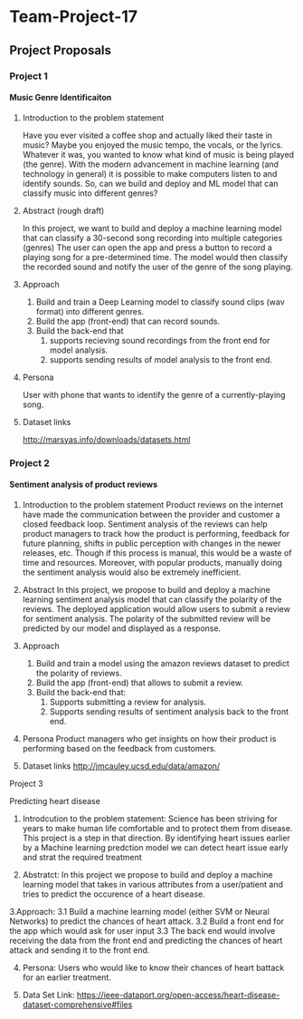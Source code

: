 # Team-Project-17

## Project Proposals

### Project 1
#### Music Genre Identificaiton

1. Introduction to the problem statement

    Have you ever visited a coffee shop and actually liked their taste in music? Maybe you enjoyed the music tempo, the vocals, or the lyrics. Whatever it was, you wanted to know what kind of music is being played (the genre). With the modern advancement in machine learning (and technology in general) it is possible to make computers listen to and identify sounds. So, can we build and deploy and ML model that can classify music into different genres?

2. Abstract (rough draft)

    In this project, we want to build and deploy a machine learning model that can classify a 30-second song recording into multiple categories (genres)
    The user can open the app and press a button to record a playing song for a pre-determined time. The model would then classify the recorded sound and notify the user of the genre of the song playing.


3. Approach
      1. Build and train a Deep Learning model to classify sound clips (wav format) into different genres.
      2. Build the app (front-end) that can record sounds.
      3. Build the back-end that 
          1. supports recieving sound recordings from the front end for model analysis.
          2. supports sending results of model analysis to the front end.
    
4. Persona

    User with phone that wants to identify the genre of a currently-playing song.

5. Dataset links

    http://marsyas.info/downloads/datasets.html


### Project 2
#### Sentiment analysis of product reviews


 1. Introduction to the problem statement
 Product reviews on the internet have made the communication between the provider and customer a closed feedback loop. Sentiment analysis of the reviews can help product managers to track how the product is performing, feedback for future planning, shifts in public perception with changes in the newer releases, etc. Though if this process is manual, this would be a waste of time and resources. Moreover, with popular products, manually doing the sentiment analysis would also be extremely inefficient.
 
 2. Abstract
 In this project, we propose to build and deploy a machine learning sentiment analysis model that can classify the polarity of the reviews. The deployed application would allow users to submit a review for sentiment analysis. The polarity of the submitted review will be predicted by our model and displayed as a response.
 
 3. Approach
      1. Build and train a model using the amazon reviews dataset to predict the polarity of reviews.
      2. Build the app (front-end) that allows to submit a review.
      3. Build the back-end that:
          1. Supports submitting a review for analysis.
          2. Supports sending results of sentiment analysis back to the front end.
 
 4. Persona
 Product managers who get insights on how their product is performing based on the feedback from customers.
 
 5. Dataset links
 http://jmcauley.ucsd.edu/data/amazon/
 
 
 Project 3
 
 Predicting heart disease 
 
 1. Introdcution to the problem statement:
   Science has been striving for years to make human life comfortable and to protect them from disease. This project is a step in that direction. By identifying
  heart issues earlier by a Machine learning predction model we can detect heart issue early and strat the required treatment
  
  2. Abstratct:
    In this project we propose to build and deploy a machine learning model that takes in various attributes from a user/patient and tries to predict the 
  occurence of a heart disease.
  
  3.Approach:
    3.1 Build a machine learning model (either SVM or Neural Networks) to predict the chances of heart attack.
    3.2 Build a front end for the app which would ask for user input 
    3.3 The back end would involve receiving the data from the front end and predicting the chances of heart attack and sending it to the front end.
  
4. Persona:
    Users who would like to know their chances of heart battack for an earlier treatment.


5. Data Set Link:
   https://ieee-dataport.org/open-access/heart-disease-dataset-comprehensive#files
    
 


